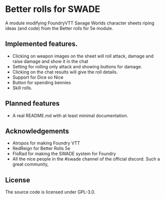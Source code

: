 # Better rolls for SWADE
A module modifying FoundryVTT Savage Worlds character sheets riping ideas (and code) from the Better rolls for 5e module.

## Implemented features.
- Clicking on weapon images on the sheet will roll attack, damage and raise damage and show it in the chat
- Setting for rolling only attack and showing buttons for damage.
- Clicking on the chat results will give the roll details.
- Support for Dice so Nice
- Button for spending bennies
- Skill rolls.

## Planned features
- A real README.md with at least minimal documentation.

## Acknowledgements
- Atropos for making Foundry VTT
- RedReign for Better Rolls 5e
- FloRad for making the SWADE system for Foundry
- All the nice people in the #swade channel of the official discord. Such a great community,

## License
The source code is licensed under GPL-3.0.
